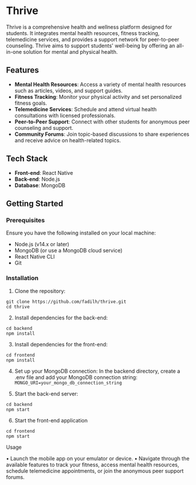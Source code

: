 # Thrive

Thrive is a comprehensive health and wellness platform designed for students. It integrates mental health resources, fitness tracking, telemedicine services, and provides a support network for peer-to-peer counseling. Thrive aims to support students' well-being by offering an all-in-one solution for mental and physical health.

## Features

- **Mental Health Resources**: Access a variety of mental health resources such as articles, videos, and support guides.
- **Fitness Tracking**: Monitor your physical activity and set personalized fitness goals.
- **Telemedicine Services**: Schedule and attend virtual health consultations with licensed professionals.
- **Peer-to-Peer Support**: Connect with other students for anonymous peer counseling and support.
- **Community Forums**: Join topic-based discussions to share experiences and receive advice on health-related topics.

## Tech Stack

- **Front-end**: React Native
- **Back-end**: Node.js
- **Database**: MongoDB

## Getting Started

### Prerequisites

Ensure you have the following installed on your local machine:

- Node.js (v14.x or later)
- MongoDB (or use a MongoDB cloud service)
- React Native CLI
- Git

### Installation

1. Clone the repository:
```
git clone https://github.com/fadilh/thrive.git
cd thrive
```

2.	Install dependencies for the back-end:
```
cd backend
npm install
```

3.	Install dependencies for the front-end:
```
cd frontend
npm install
```

4.	Set up your MongoDB connection:
In the backend directory, create a .env file and add your MongoDB connection string:
```MONGO_URI=your_mongo_db_connection_string```

5. Start the back-end server:
```
cd backend
npm start
```

6. Start the front-end application
```
cd frontend
npm start
```

Usage

•	Launch the mobile app on your emulator or device.
•	Navigate through the available features to track your fitness, access mental health resources, schedule telemedicine appointments, or join the anonymous peer support forums.
